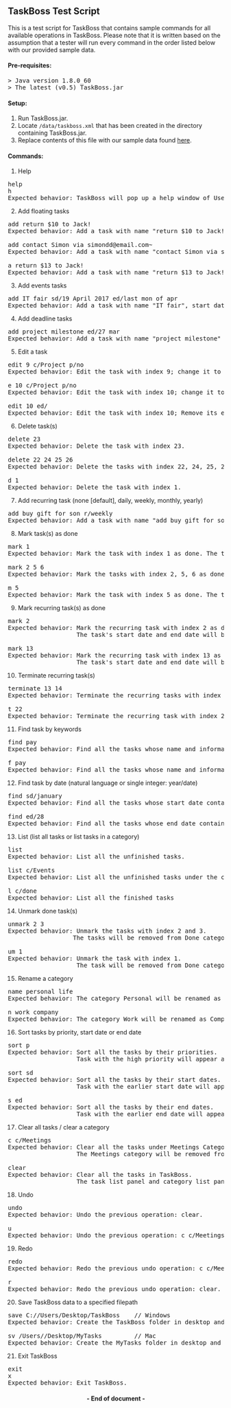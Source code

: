 ## TaskBoss Test Script

This is a test script for TaskBoss that contains sample commands for all available operations in TaskBoss. Please note that it is written based on the assumption that a tester will run every command in the order listed below with our provided sample data.

#### Pre-requisites:
<pre>
> Java version 1.8.0_60
> The latest (v0.5) TaskBoss.jar
</pre>

#### Setup:
1. Run TaskBoss.jar.
2. Locate `/data/taskboss.xml` that has been created in the directory containing TaskBoss.jar.
3. Replace contents of this file with our sample data found [here](https://github.com/CS2103JAN2017-W14-B2/main/blob/95b001c5876d2cab836a6d8e0aebd230cab5ba46/src/test/data/ManualTesting/SampleData.xml).

#### Commands:
1. Help
<pre>
help
h
Expected behavior: TaskBoss will pop up a help window of UserGuide.
</pre>

2. Add floating tasks
<pre>
add return $10 to Jack!
Expected behavior: Add a task with name "return $10 to Jack!".

add contact Simon via simondd@email.com~
Expected behavior: Add a task with name "contact Simon via simondd@email.com~".

a return $13 to Jack!
Expected behavior: Add a task with name "return $13 to Jack!".
</pre>

3. Add events tasks
<pre>
add IT fair sd/19 April 2017 ed/last mon of apr
Expected behavior: Add a task with name "IT fair", start date "Apr 19, 2017" and end date "Apr 24, 2017".
</pre>

4. Add deadline tasks
<pre>
add project milestone ed/27 mar
Expected behavior: Add a task with name "project milestone" and end date "Mar 27, 2017".
</pre>

5. Edit a task
<pre>
edit 9 c/Project p/no
Expected behavior: Edit the task with index 9; change it to Project category, with no priority.

e 10 c/Project p/no
Expected behavior: Edit the task with index 10; change it to Project category, with no priority.

edit 10 ed/
Expected behavior: Edit the task with index 10; Remove its end date.
</pre>

6. Delete task(s)
<pre>
delete 23
Expected behavior: Delete the task with index 23.

delete 22 24 25 26
Expected behavior: Delete the tasks with index 22, 24, 25, 26.

d 1
Expected behavior: Delete the task with index 1.
</pre>

7. Add recurring task (none [default], daily, weekly, monthly, yearly)
<pre>
add buy gift for son r/weekly
Expected behavior: Add a task with name "add buy gift for son" and recurs weekly.
</pre>

8. Mark task(s) as done
<pre>
mark 1
Expected behavior: Mark the task with index 1 as done. The task will only appear in Done category. 

mark 2 5 6
Expected behavior: Mark the tasks with index 2, 5, 6 as done. The tasks will only appear in Done category. 

m 5
Expected behavior: Mark the task with index 5 as done. The task will only appear in Done category. 
</pre>

9. Mark recurring task(s) as done
<pre>
mark 2
Expected behavior: Mark the recurring task with index 2 as done. 
                   The task's start date and end date will be updated according to its recurring type.

mark 13
Expected behavior: Mark the recurring task with index 13 as done. 
                   The task's start date and end date will be updated according to its recurring type.
</pre>

10. Terminate recurring task(s)
<pre>
terminate 13 14
Expected behavior: Terminate the recurring tasks with index 13 and 14. The tasks will only appear in Done category.

t 22
Expected behavior: Terminate the recurring task with index 22. The task will only appear in Done category.
</pre>

11. Find task by keywords
<pre>
find pay
Expected behavior: Find all the tasks whose name and information contains the keyword "pay".

f pay
Expected behavior: Find all the tasks whose name and information contains the keyword "pay".
</pre>

12. Find task by date (natural language or single integer: year/date)
<pre>
find sd/january
Expected behavior: Find all the tasks whose start date contains January.

find ed/28
Expected behavior: Find all the tasks whose end date contains 28.
</pre>

13. List (list all tasks or list tasks in a category)
<pre>
list
Expected behavior: List all the unfinished tasks.

list c/Events
Expected behavior: List all the unfinished tasks under the category Events.

l c/done
Expected behavior: List all the finished tasks
</pre>

14. Unmark done task(s)
<pre>
unmark 2 3
Expected behavior: Unmark the tasks with index 2 and 3.
                  The tasks will be removed from Done category and added back to the unfinished task list.

um 1
Expected behavior: Unmark the task with index 1.
                   The task will be removed from Done category and added back to the unfinished task list.
</pre>

15. Rename a category
<pre>
name personal life
Expected behavior: The category Personal will be renamed as Life.

n work company
Expected behavior: The category Work will be renamed as Company.
</pre>

16. Sort tasks by priority, start date or end date
<pre>
sort p
Expected behavior: Sort all the tasks by their priorities. 
                   Task with the high priority will appear at the top of the panel.

sort sd
Expected behavior: Sort all the tasks by their start dates.
                   Task with the earlier start date will appear at the top of the panel.

s ed
Expected behavior: Sort all the tasks by their end dates.
                   Task with the earlier end date will appear at the top of the panel.
</pre>

17. Clear all tasks / clear a category
<pre>
c c/Meetings
Expected behavior: Clear all the tasks under Meetings Category.
                   The Meetings category will be removed from the category panel.

clear
Expected behavior: Clear all the tasks in TaskBoss.
                   The task list panel and category list panel will be blank.
</pre>

18. Undo
<pre>
undo
Expected behavior: Undo the previous operation: clear.

u
Expected behavior: Undo the previous operation: c c/Meetings.
</pre>

19. Redo
<pre>
redo
Expected behavior: Redo the previous undo operation: c c/Meetings.

r
Expected behavior: Redo the previous undo operation: clear.
</pre>

20. Save TaskBoss data to a specified filepath
<pre>
save C://Users/Desktop/TaskBoss    // Windows
Expected behavior: Create the TaskBoss folder in desktop and save the taskboss.xml file in it.

sv /Users/<Username>/Desktop/MyTasks         // Mac
Expected behavior: Create the MyTasks folder in desktop and save the taskboss.xml file in it.
</pre>

21. Exit TaskBoss
<pre>
exit
x
Expected behavior: Exit TaskBoss.
</pre>

<h4 align="center">- End of document -</h4>
